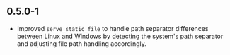 ## 0.5.0-1

- Improved `serve_static_file` to handle path separator differences between Linux and Windows by detecting the system's path separator and adjusting file path handling accordingly.